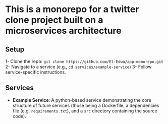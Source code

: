 # This is a monorepo for a twitter clone project built on a microservices architecture

## Setup
1- Clone the repo: `git clone https://github.com/El-Edwa/app-monorepo.git`
2- Navigate to a service (e.g., `cd services/example-service`)
3- Follow service-specific instructions.

## Services
- **Example Service**: A python-based service demonstrating the core structure of future services (those being a Dockerfile, a dependencies file (e.g. `requirements.txt`), and a `src` directory containing the source code).
